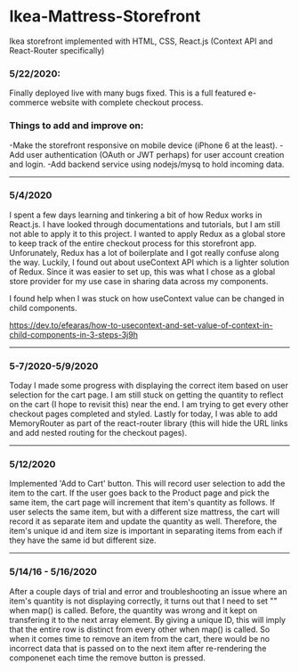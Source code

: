 # Ikea-Mattress-Storefront
Ikea storefront implemented with HTML, CSS, React.js (Context API and React-Router specifically)

### 5/22/2020:
Finally deployed live with many bugs fixed. This is a full featured e-commerce website with complete checkout process.



### Things to add and improve on:
-Make the storefront responsive on mobile device (iPhone 6 at the least).
-Add user authentication (OAuth or JWT perhaps) for user account creation and login.
-Add backend service using nodejs/mysq to hold incoming data.


-----------------------------------------------------

### 5/4/2020
I spent a few days learning and tinkering a bit of how Redux works in React.js. I have looked through documentations and tutorials, but I am still not able to apply it to this project.
I wanted to apply Redux as a global store to keep track of the entire checkout process for this storefront app. Unforunately, Redux has a lot of boilerplate and I got really confuse along the way. Luckily, I found out about useContext API which is a lighter solution of Redux. Since it was easier to set up, this was what I chose as a global store provider for my use case in sharing data across my components. 

I found help when I was stuck on how useContext value can be changed in child components.

https://dev.to/efearas/how-to-usecontext-and-set-value-of-context-in-child-components-in-3-steps-3j9h

-------------------------------------------------

### 5-7/2020-5/9/2020
Today I made some progress with displaying the correct item based on user selection for the cart page. I am still stuck on getting the quantity to reflect on the cart (I hope to revisit this) near the end. I am trying to get every other checkout pages completed and styled. Lastly for today, I was able to add MemoryRouter as part of the react-router library (this will hide the URL links and add nested routing for the checkout pages).

-----------------------------------------------------

### 5/12/2020
Implemented 'Add to Cart' button. This will record user selection to add the item to the cart. If the user goes back to the Product page and pick the same item, the cart page will increment that item's quantity as follows. If user selects the same item, but with a different size mattress, the cart will record it as separate item and update the quantity as well. Therefore, the item's unique id and item size is important in separating items from each if they have the same id but different size. 

-----------------------------------------------------

### 5/14/16 - 5/16/2020
After a couple days of trial and error and troubleshooting an issue where an item's quantity is not displaying correctly, it turns out that I need to set "<tr key={entry.uniqueID}>" when map() is called. Before, the quantity was wrong and it kept on transfering it to the next array element. By giving a unique ID, this will imply that the entire row is distinct from every other when map() is called. So when it comes time to remove an item from the cart, there would be no incorrect data that is passed on to the next item after re-rendering the componenet each time the remove button is pressed. 
  
  
  

